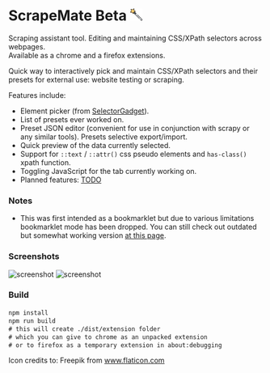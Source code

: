 # ScrapeMate Beta ![GitHub Logo](/icons/24.png) 
Scraping assistant tool. Editing and maintaining CSS/XPath selectors across webpages.  
Available as a chrome and a firefox extensions.

Quick way to interactively pick and maintain CSS/XPath selectors and their presets for external use: website testing or scraping.

Features include:
* Element picker (from [SelectorGadget](https://github.com/cantino/selectorgadget)).
* List of presets ever worked on.
* Preset JSON editor (convenient for use in conjunction with scrapy or any similar tools). Presets selective export/import.
* Quick preview of the data currently selected.
* Support for `::text` / `::attr()` css pseudo elements and `has-class()` xpath function.
* Toggling JavaScript for the tab currently working on.
* Planned features: [TODO](/TODO)

### Notes
* This was first intended as a bookmarklet but due to various limitations bookmarklet mode has been dropped. You can still check out outdated but somewhat working version [at this page](https://rawgit.com/Unknowny/ScrapeMate/4a60a3bd65f9445a84a5642a056801ecd85d4212/index.html).

### Screenshots
![screenshot](https://lh3.googleusercontent.com/t9ikegsrt7f909R51_3J2i3RQ-BOGGHytn9DZGVUGUv07IUTaIVb-DJHyR0gpO58tfKzNpaBEg=w640-h400-e365)
![screenshot](https://lh3.googleusercontent.com/blC1hopTdBtXe1Em-lsZN6RNXxFMRHiP7mfb-iKLOx7blAIyxQZl5YvT_1pWB0Qw-m40sMN_hQ=w640-h400-e365)

### Build
```
npm install
npm run build
# this will create ./dist/extension folder
# which you can give to chrome as an unpacked extension
# or to firefox as a temporary extension in about:debugging
```
Icon credits to: Freepik from www.flaticon.com
